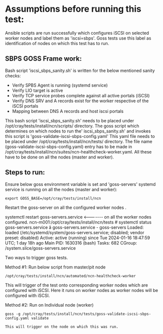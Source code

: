 # Assumptions before running this test: 

Ansible scripts are run successfully which configures iSCSI on selected worker nodes and label them as 'iscsi=sbps'. Goss tests use this label as identification of nodes on which this test has to run. 

## SBPS GOSS Frame work:

Bash script 'iscsi_sbps_sanity.sh' is written for the below mentioned sanity checks:

- Verify SPBS Agent is running (systemd service)
- Verify LIO target is active
- Verify TCP service probes complete against all active portals (iSCSI)
- Verify DNS SRV and A records exist for the worker respective of the iSCSI portals
- Mapping between DNS A records and host iscsi portals

This bash script 'iscsi_sbps_sanity.sh' needs to be placed under /opt/cray/tests/install/ncn/scripts/ directory. 
The goss script which determines on which nodes to run the' iscsi_sbps_sanity.sh' and invokes this script is 'goss-validate-iscsi-sbps-config.yaml'
This yaml file needs to be placed under /opt/cray/tests/install/ncn/tests/ directory. The file name (goss-validate-iscsi-sbps-config.yaml) entry has to be made in /opt/cray/tests/install/ncn/suites/ncn-healthcheck-worker.yaml. All these have to be done on all the nodes (master and worker).

## Steps to run:

Ensure below goss environment variable is set and 'goss-servers' systemd service is running on all the nodes (master and worker):

    export GOSS_BASE=/opt/cray/tests/install/ncn

Restart the goss-server on all the configured worker nodes .

systemctl restart goss-servers.service <------- on all the worker nodes configured.
ncn-m001:/opt/cray/tests/install/ncn/tests # systemctl status goss-servers.service
â goss-servers.service - goss-servers
     Loaded: loaded (/etc/systemd/system/goss-servers.service; disabled; vendor preset: disabled)
     Active: active (running) since Tue 2024-01-16 18:47:59 UTC; 1 day 18h ago
   Main PID: 1630316 (bash)
      Tasks: 682
     CGroup: /system.slice/goss-servers.service

Two ways to trigger goss tests. 

Method #1: Run below script from master/pit  node

    /opt/cray/tests/install/ncn/automated/ncn-healthcheck-worker

This will trigger of the test onto corresponding worker nodes which are configured with iSCSI. Here it runs on worker nodes as worker nodes will be configured with iSCSI. 

Method #2: Run on Individual node (worker)

    goss -g /opt/cray/tests/install/ncn/tests/goss-validate-iscsi-sbps-config.yaml validate

    This will trigger on the node on which this was run.


